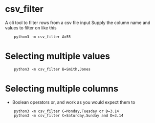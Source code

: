 # csv_filter

A cli tool to filter rows from a csv file input
Supply the column name and values to filter on like this

```
    python3 -m csv_filter A=55
```

# Selecting multiple values

```
    python3 -m csv_filter B=Smith,Jones
```

# Selecting multiple columns

* Boolean operators or, and work as you would expect them to

```
    python3 -m csv_filter C=Monday,Tuesday or D=3.14
    python3 -m csv_filter C=Saturday,Sunday and D=3.14
```
